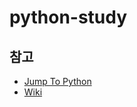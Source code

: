 # python-study

## 참고
- [Jump To Python](https://wikidocs.net/book/1)
- [Wiki](https://oss.navercorp.com/kyunghwan-lee/python-study/wiki)

